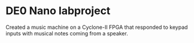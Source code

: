 # DE0 Nano labproject
Created a music machine on a Cyclone-II FPGA that responded to keypad inputs with musical notes coming from a speaker.
